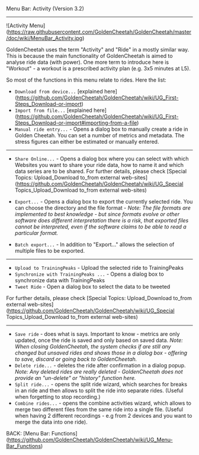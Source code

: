 Menu Bar: Activity (Version 3.2)
***

![Activity Menu] (https://raw.githubusercontent.com/GoldenCheetah/GoldenCheetah/master/doc/wiki/MenuBar_Activity.jpg)

GoldenCheetah uses the term "Activity" and "Ride" in a mostly similar way. This is because the main functionality of GoldenCheetah is aimed to analyse ride data (with power). One more term to introduce here is "Workout" - a workout is a prescribed activity plan (e.g. 3x5 minutes at L5).

So most of the functions in this menu relate to rides. Here the list:

* `Download from device...` [explained here] (https://github.com/GoldenCheetah/GoldenCheetah/wiki/UG_First-Steps_Download-or-import)
* `Import from file...` [explained here] (https://github.com/GoldenCheetah/GoldenCheetah/wiki/UG_First-Steps_Download-or-import#importing-from-a-file)
* `Manual ride entry...` - Opens a dialog box to manually create a ride in Golden Cheetah. You can set a number of metrics and metadata. The stress figures can either be estimated or manually entered.

***

* `Share Online...` - Opens a dialog box where you can select with which Websites you want to share your ride data, how to name it and which data series are to be shared. For further details, please check [Special Topics: Upload_Download to_from external web-sites] (https://github.com/GoldenCheetah/GoldenCheetah/wiki/UG_Special Topics_Upload_Download to_from external web-sites)

* `Export...` - Opens a dialog box to export the currently selected ride. You can choose the directory and the file format - _Note: The file formats are implemented to best knowledge - but since formats evolve or other software does different interpretation there is a risk, that exported files cannot be interpreted, even if the software claims to be able to read a particular format._
* `Batch export...` - In addition to "Export..." allows the selection of multiple files to be exported.

***

* `Upload to TrainingPeaks` - Upload the selected ride to TrainingPeaks
* `Synchronize with TrainingPeaks ...` - Opens a dialog box to synchronize data with TrainingPeaks
* `Tweet Ride` - Open a dialog box to select the data to be tweeted

For further details, please check [Special Topics: Upload_Download to_from external web-sites] (https://github.com/GoldenCheetah/GoldenCheetah/wiki/UG_Special Topics_Upload_Download to_from external web-sites)

***

* `Save ride` - does what is says. Important to know - metrics are only updated, once the ride is saved and only based on saved data. _Note: When closing GoldenCheetah, the system checks if are still any changed but unsaved rides and shows those in a dialog box - offering to save, discard or going back to GoldenCheetah._
* `Delete ride...` - deletes the ride after confirmation in a dialog popup. _Note: Any deleted rides are really deleted - GoldenCheetah does not provide an "un-delete" or "history" function here._
* `Split ride...` - opens the split ride wizard, which searches for breaks in an ride and then allows to split the ride into separate rides. (Useful when forgetting to stop recording.)
* `Combine rides...` - opens the combine activities wizard, which allows to merge two different files from the same ride into a single file. (Useful when having 2 different recordings - e.g from 2 devices and you want to merge the data into one ride).



BACK: [Menu Bar: Functions] (https://github.com/GoldenCheetah/GoldenCheetah/wiki/UG_Menu-Bar_Functions)